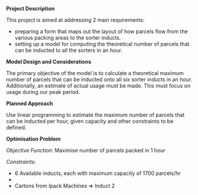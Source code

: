**Project Description**

This project is aimed at addressing 2 main requirements:
* preparing a form that maps out the layout of how parcels flow from the various packing areas to the sorter inducts.
* setting up a model for computing the theoretical number of parcels that can be inducted to all the sorters in an hour.

**Model Design and Considerations**

The primary objective of the model is to calculate a theoretical maximum number of parcels that can be inducted onto all six sorter inducts in an hour.
Additionally, an estimate of actual usage must be made. This must focus on usage during our peak period.

**Planned Approach**

Use linear programming to estimate the maximum number of parcels that can be inducted per hour, given capacity and other constraints to be defined.

**Optimisation Problem**

*Objective Function*: Maximise number of parcels packed in 1 hour

*Constraints*: 
* 6 Available inducts, each with maximum capacity of 1700 parcels/hr
* 
* Cartons from Ipack Machines => Induct 2
